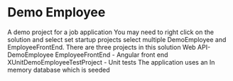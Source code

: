 # Demo Employee
A demo project for a job application
You may need to right click on the solution and select set startup projects select multiple DemoEmployee and EmployeeFrontEnd. 
There are three projects in this solution
Web API-DemoEmployee
EmployeeFrontEnd - Angular front end
XUnitDemoEmployeeTestProject - Unit tests
The application uses an In memory database which is seeded
